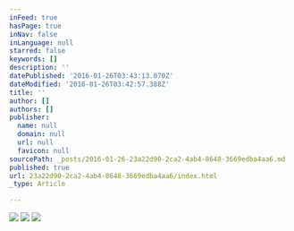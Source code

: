 ```yaml
---
inFeed: true
hasPage: true
inNav: false
inLanguage: null
starred: false
keywords: []
description: ''
datePublished: '2016-01-26T03:43:13.070Z'
dateModified: '2016-01-26T03:42:57.388Z'
title: ''
author: []
authors: []
publisher:
  name: null
  domain: null
  url: null
  favicon: null
sourcePath: _posts/2016-01-26-23a22d90-2ca2-4ab4-8648-3669edba4aa6.md
published: true
url: 23a22d90-2ca2-4ab4-8648-3669edba4aa6/index.html
_type: Article

---
```

![](https://the-grid-user-content.s3-us-west-2.amazonaws.com/371e3f7c-d2bd-4c76-8138-1edfb761ee14.jpg)
![](https://the-grid-user-content.s3-us-west-2.amazonaws.com/02e440d7-efc9-4a98-85e7-3968f38aee3d.jpg)
![](https://the-grid-user-content.s3-us-west-2.amazonaws.com/1a4f5c5f-fd0f-4b81-9b06-1f306267221b.jpg)